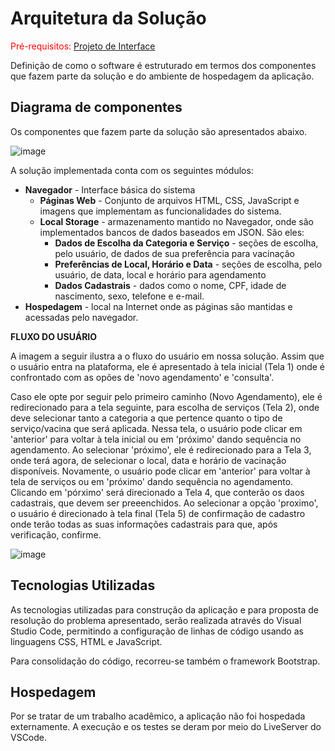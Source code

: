 # Arquitetura da Solução

<span style="color:red">Pré-requisitos: <a href="3-Projeto de Interface.md"> Projeto de Interface</a></span>

Definição de como o software é estruturado em termos dos componentes que fazem parte da solução e do ambiente de hospedagem da aplicação.

## Diagrama de componentes

Os componentes que fazem parte da solução são apresentados abaixo.

![image](https://user-images.githubusercontent.com/81273377/124501047-3c83c180-dd97-11eb-92e6-dcbf541199db.png)

A solução implementada conta com os seguintes módulos:
- **Navegador** - Interface básica do sistema  
  - **Páginas Web** - Conjunto de arquivos HTML, CSS, JavaScript e imagens que implementam as funcionalidades do sistema.
   - **Local Storage** - armazenamento mantido no Navegador, onde são implementados bancos de dados baseados em JSON. São eles: 
     - **Dados de Escolha da Categoria e Serviço** - seções de escolha, pelo usuário, de dados de sua preferência para vacinação 
     - **Preferências de Local, Horário e Data** - seções de escolha, pelo usuário, de data, local e horário para agendamento
     - **Dados Cadastrais** - dados como o nome, CPF, idade de nascimento, sexo, telefone e e-mail.
 - **Hospedagem** - local na Internet onde as páginas são mantidas e acessadas pelo navegador. 

**FLUXO DO USUÁRIO**

A imagem a seguir ilustra a o fluxo do usuário em nossa solução. Assim
que o usuário entra na plataforma, ele é apresentado à tela inicial
(Tela 1) onde é confrontado com as opões de 'novo agendamento' e 'consulta'.

Caso ele opte por seguir pelo primeiro caminho (Novo Agendamento), ele é
redirecionado para a tela seguinte, para escolha de serviços (Tela 2), onde deve selecionar tanto a categoria a que pertence quanto o tipo de serviço/vacina que será aplicada. Nessa tela, o usuário pode clicar em 'anterior' para voltar à tela inicial ou em 'próximo' dando sequência no agendamento. Ao selecionar 'próximo', ele é redirecionado para a Tela 3, onde terá agora, de selecionar o local, data e horário de vacinação disponíveis. Novamente, o usuário pode clicar em 'anterior' para voltar à tela de serviços ou em 'próximo' dando sequência no agendamento. Clicando em 'pórximo' será direcionado a Tela 4, que conterão os daos cadastrais, que devem ser preeenchidos. Ao selecionar a opção 'proximo', o usuário é direcionado à tela final (Tela 5) de confirmação de cadastro onde terão todas as suas informações cadastrais para que, após verificação, confirme.

![image](https://user-images.githubusercontent.com/81273377/124307185-d4866e80-db3d-11eb-94bd-f761bd87f285.png)


## Tecnologias Utilizadas

As tecnologias utilizadas para construção da aplicação e para proposta de resolução do problema apresentado, serão realizada através do Visual Studio Code, permitindo a configuração de linhas de código usando as linguagens CSS, HTML e JavaScript. 

Para consolidação do código, recorreu-se também o framework Bootstrap.


## Hospedagem

Por se tratar de um trabalho acadêmico, a aplicação não foi hospedada externamente. A execução e os testes se deram por meio do LiveServer do VSCode.

